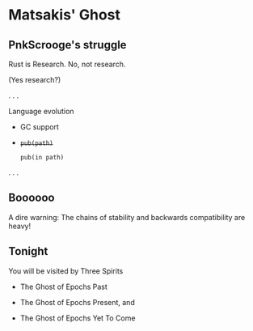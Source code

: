# Matsakis' Ghost


## PnkScrooge's struggle

Rust is Research. No, not research.

<div class="fragment"><p>(Yes research?)</p></div>

. . .

Language evolution

 * GC support

 * ~~`pub(path)`~~ <div class="fragment">`pub(in path)`</div>

. . .

## Boooooo

A dire warning: The chains of stability and backwards compatibility are heavy!

## Tonight

You will be visited by Three Spirits

 * The Ghost of Epochs Past

 * The Ghost of Epochs Present, and

 * The Ghost of Epochs Yet To Come
 
